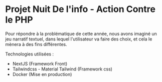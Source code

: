 # Projet Nuit De l'info - Action Contre le PHP
Pour répondre à la problématique de cette année, nous avons imaginé un jeu narratif textuel, dans lequel l'utilisateur va faire des choix, et cela le mènera à des fins différentes.

Technologies utilisées :
  - NextJS (Framework Front)
  - Tailwindcss - Material Tailwind (Framework css)
  - Docker (Mise en production) 
